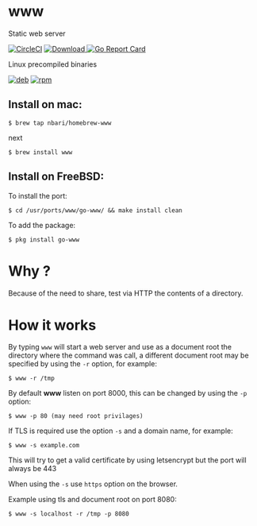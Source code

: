 # www

Static web server

[![CircleCI](https://circleci.com/gh/nbari/www.svg?style=svg)](https://circleci.com/gh/nbari/www)
[ ![Download](https://api.bintray.com/packages/nbari/www/www/images/download.svg) ](https://dl.bintray.com/nbari/www/)
[![Go Report Card](https://goreportcard.com/badge/github.com/nbari/www)](https://goreportcard.com/report/github.com/nbari/www)

Linux precompiled binaries

[![deb](https://img.shields.io/badge/deb-packagecloud.io-844fec.svg)](https://packagecloud.io/nbari/www)
[![rpm](https://img.shields.io/badge/rpm-packagecloud.io-844fec.svg)](https://packagecloud.io/nbari/www)

## Install on mac:

    $ brew tap nbari/homebrew-www

next

    $ brew install www

## Install on FreeBSD:

To install the port:

    $ cd /usr/ports/www/go-www/ && make install clean

To add the package:

    $ pkg install go-www


# Why ?

Because of the need to share, test via HTTP the contents of a directory.


# How it works

By typing ``www`` will start a web server and use as a document root the
directory where the command was call, a different document root may be specified
by using the ``-r`` option, for example:

    $ www -r /tmp

By default  **www** listen on port 8000, this can be changed by using the ``-p`` option:

    $ www -p 80 (may need root privilages)


If TLS is required use the option `-s` and a domain name, for example:

    $ www -s example.com

This will try to get a valid certificate by using letsencrypt but the port will always be 443

When using the ``-s`` use ``https`` option on the browser.

Example using tls and document root on port 8080:

    $ www -s localhost -r /tmp -p 8080
